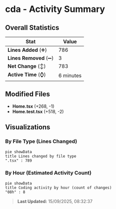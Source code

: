 # cda - Activity Summary 

## Overall Statistics

| Stat                   | Value                                                             |
| ---------------------- | ----------------------------------------------------------------- |
| **Lines Added** (➕)   | 786                                          |
| **Lines Removed** (➖) | 3                                        |
| **Net Change** (↕)    | 783                |
| **Active Time** (⌚)   | 6 minutes |


## Modified Files
- **Home.tsx** (+268, -1)
- **Home.test.tsx** (+518, -2)

## Visualizations

### By File Type (Lines Changed)

```mermaid
pie showData
title Lines changed by file type
".tsx" : 789
```

### By Hour (Estimated Activity Count)

```mermaid
pie showData
title Coding activity by hour (count of changes)
"08h" : 8
```


> **Last Updated:** 15/09/2025, 08:32:37